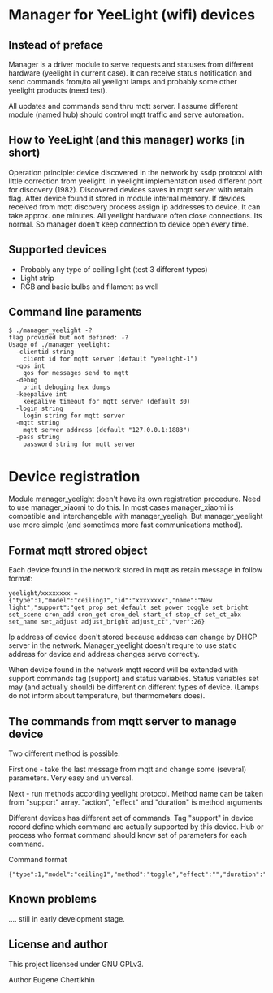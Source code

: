 # Manager for YeeLight (wifi) devices

## Instead of preface

Manager is a driver module to serve requests and statuses from different hardware (yeelight in current case). It can receive
status notification and send commands from/to all yeelight lamps and probably some other yeelight products (need test).

All updates and commands send thru mqtt server. I assume different module (named hub) should control mqtt traffic and
serve automation.

## How to YeeLight (and this manager) works (in short)

Operation principle: device discovered in the network by ssdp protocol with little correction from yeelight. In yeelight
implementation used different port for discovery (1982). Discovered devices saves in mqtt server with retain flag.
After device found it stored in module internal memory.  If devices received from mqtt discovery process assign ip addresses
to device. It can take approx. one minutes.
All yeelight hardware often close connections. Its normal. So manager doen't keep connection to device open every time.

## Supported devices

 * Probably any type of ceiling light (test 3 different types)
 * Light strip
 * RGB and basic bulbs and filament as well
 
## Command line paraments
```commandline
$ ./manager_yeelight -?
flag provided but not defined: -?
Usage of ./manager_yeelight:
  -clientid string
    client id for mqtt server (default "yeelight-1")
  -qos int
    qos for messages send to mqtt
  -debug
    print debuging hex dumps
  -keepalive int
    keepalive timeout for mqtt server (default 30)
  -login string
    login string for mqtt server
  -mqtt string
    mqtt server address (default "127.0.0.1:1883")
  -pass string
    password string for mqtt server
```

# Device registration

Module manager_yeelight doen't have its own registration procedure. Need to use manager_xiaomi to do this. In most cases 
manager_xiaomi is compatible and interchangeble with manager_yeeligh. But manager_yeelight use more simple (and sometimes 
more fast communications method).

## Format mqtt strored object

Each device found in the network stored in mqtt as retain message in follow format:

```commandline
yeelight/xxxxxxxx = {"type":1,"model":"ceiling1","id":"xxxxxxxx","name":"New light","support":"get_prop set_default set_power toggle set_bright set_scene cron_add cron_get cron_del start_cf stop_cf set_ct_abx set_name set_adjust adjust_bright adjust_ct","ver":26}
```

Ip address of device doen't stored because address can change by DHCP server in the network. Manager_yeelight doesn't 
requre to use static address for device and address changes serve correctly.

When device found in the network mqtt record will be extended with support commands tag (support) and status variables. 
Status variables set may (and actually should) be different on different types of device. (Lamps do not inform about 
temperature, but thermometers does).

## The commands from mqtt server to manage device

Two different method is possible.

First one - take the last message from mqtt and change some (several) parameters. Very easy and universal.

Next - run methods according yeelight protocol. Method name can be taken from "support" array. "action", "effect" and 
"duration" is method arguments

Different devices has different set of commands. Tag "support" in device record define which command are actually
supported by this device. Hub or process who format command should know set of parameters for each command.

Command format
```commandline
{"type":1,"model":"ceiling1","method":"toggle","effect":"","duration":"","action":""}
```

## Known problems

.... still in early development stage.

## License and author

This project licensed under GNU GPLv3.

Author Eugene Chertikhin
